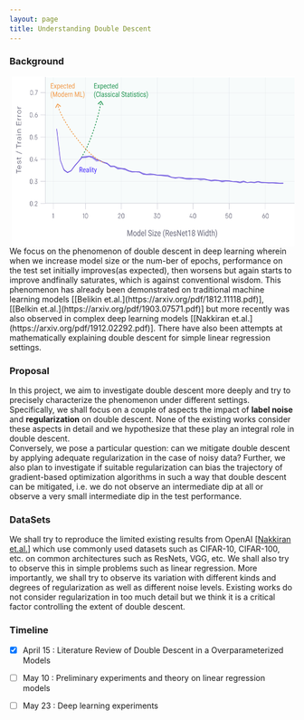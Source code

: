 ```yaml
---
layout: page
title: Understanding Double Descent 
---
```


### Background
<img align="right" width="500" height="300" src="/img/double_descent.png"> 
We focus on the phenomenon of double descent in deep learning wherein when we increase model size or 
the num-ber of epochs, performance on the test set initially improves(as expected), 
then worsens but again starts to improve andfinally saturates, which is against conventional wisdom.
This phenomenon has already been demonstrated on traditional machine 
learning models [[Belikin et.al.](https://arxiv.org/pdf/1812.11118.pdf)],
[[Belkin et.al.](https://arxiv.org/pdf/1903.07571.pdf)] but more recently was also observed in complex deep learning models 
[[Nakkiran et.al.](https://arxiv.org/pdf/1912.02292.pdf)]. 
There have also been attempts at mathematically explaining
double descent for simple linear regression settings.

### Proposal
In this project, we aim to investigate double descent more deeply and try to precisely 
characterize the phenomenon under different settings. 
Specifically, we shall focus on a couple of aspects the impact of **label noise** and **regularization** on 
double descent. None of the existing works consider these aspects in detail and we hypothesize that these 
play an integral role in double descent.   
Conversely, we pose a particular question: can we mitigate double descent by applying adequate regularization 
in the case of noisy data? Further, we also plan to investigate if suitable regularization can 
bias the trajectory of gradient-based optimization algorithms in such a way that double descent can 
be mitigated, i.e. we do not observe an intermediate dip at all or observe a very small intermediate 
dip in the test performance.

### DataSets
We shall try to reproduce the limited existing results from OpenAI 
[[Nakkiran et.al.](https://arxiv.org/pdf/1912.02292.pdf)] 
which use commonly used datasets such as CIFAR-10, CIFAR-100, etc. on common 
architectures such as ResNets, VGG, etc. We shall also try to observe this 
in simple problems such as linear regression. 
More importantly, we shall try to observe its variation with different kinds and 
degrees of regularization as well as different noise levels. Existing works 
do not consider regularization in too much detail but we think it is a critical factor 
controlling the extent of double descent.


### Timeline   
-[x] April 15 : Literature Review of Double Descent in a Overparameterized Models       
-[ ] May 10 : Preliminary experiments and theory on linear regression models   
-[ ] May 23 : Deep learning experiments    

